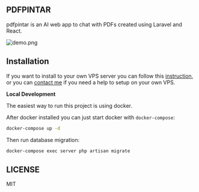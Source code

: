## PDFPINTAR

pdfpintar is an AI web app to chat with PDFs created using Laravel and React.

![demo.png](https://res.cloudinary.com/dr15yjl8w/image/upload/v1696665108/pdfpintar_ycqgqs.png)

## Installation

If you want to install to your own VPS server you can follow this [instruction](server-setup.md), or you can [contact me](mailto:alahmadrosid@gmail.com) if you need a help to setup on your own VPS.

**Local Development**

The easiest way to run this project is using docker.

After docker installed you can just start docker with `docker-compose`:

```bash
docker-compose up -d
```

Then run database migration:

```bash
docker-compose exec server php artisan migrate
```

## LICENSE

MIT
